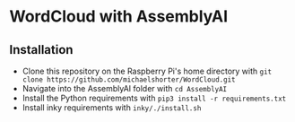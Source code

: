 # WordCloud with AssemblyAI

## Installation
- Clone this repository on the Raspberry Pi's home directory with `git clone https://github.com/michaelshorter/WordCloud.git`
- Navigate into the AssemblyAI folder with `cd AssemblyAI`
- Install the Python requirements with `pip3 install -r requirements.txt`
- Install inky requirements with `inky/./install.sh`